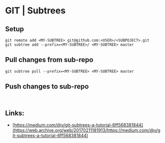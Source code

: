 # GIT \| Subtrees

## Setup

```
git remote add <MY-SUBTREE> git@github.com:<USER>/<SUBPOJECT>.git
git subtree add --prefix=<MY-SUBTREE>/ <MY-SUBTREE> master
```

## Pull changes from sub-repo

```
git subtree pull --prefix=<MY-SUBTREE> <MY-SUBTREE> master
```

## Push changes to sub-repo

```
 
```

## Links:

* [https://medium.com/@v/git-subtrees-a-tutorial-6ff568381844](https://web.archive.org/web/20170211181913/https://medium.com/@v/git-subtrees-a-tutorial-6ff568381844)




